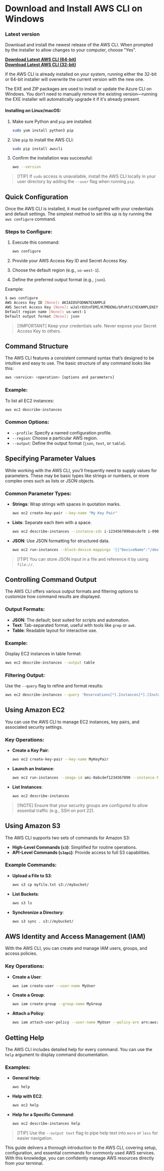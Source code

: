 # Download and Install AWS CLI on Windows

### Latest version

Download and install the newest release of the AWS CLI. When prompted by the installer to allow changes to your computer, choose "Yes".

**[Download Latest AWS CLI (64-bit)](*)**           
**[Download Latest AWS CLI (32-bit)](*)**          

If the AWS CLI is already installed on your system, running either the 32-bit or 64-bit installer will overwrite the current version with the new one.

The EXE and ZIP packages are used to install or update the Azure CLI on Windows. You don’t need to manually remove the existing version—running the EXE installer will automatically upgrade it if it's already present.


#### Installing on Linux/macOS:

1. Make sure Python and `pip` are installed:

   ```bash
   sudo yum install python3 pip
   ```
2. Use `pip` to install the AWS CLI:

   ```bash
   sudo pip install awscli
   ```
3. Confirm the installation was successful:

   ```bash
   aws --version
   ```

> \[!TIP]
> If `sudo` access is unavailable, install the AWS CLI locally in your user directory by adding the `--user` flag when running `pip`.

## Quick Configuration

Once the AWS CLI is installed, it must be configured with your credentials and default settings. The simplest method to set this up is by running the `aws configure` command.

### Steps to Configure:

1. Execute this command:

   ```bash
   aws configure
   ```
2. Provide your AWS Access Key ID and Secret Access Key.
3. Choose the default region (e.g., `us-west-1`).
4. Define the preferred output format (e.g., `json`).

Example:

```bash
$ aws configure
AWS Access Key ID [None]: AKIAIOSFODNN7EXAMPLE  
AWS Secret Access Key [None]: wJalrXUtnFEMI/K7MDENG/bPxRfiCYEXAMPLEKEY  
Default region name [None]: us-west-1  
Default output format [None]: json  
```

> \[!IMPORTANT]
> Keep your credentials safe. Never expose your Secret Access Key to others.


## Command Structure

The AWS CLI features a consistent command syntax that’s designed to be intuitive and easy to use. The basic structure of any command looks like this:

```bash
aws <service> <operation> [options and parameters]
```

### Example:

To list all EC2 instances:

```bash
aws ec2 describe-instances
```

### Common Options:

* `--profile`: Specify a named configuration profile.
* `--region`: Choose a particular AWS region.
* `--output`: Define the output format (`json`, `text`, or `table`).


## Specifying Parameter Values

While working with the AWS CLI, you’ll frequently need to supply values for parameters. These may be basic types like strings or numbers, or more complex ones such as lists or JSON objects.

### Common Parameter Types:

* **Strings**: Wrap strings with spaces in quotation marks.

  ```bash
  aws ec2 create-key-pair --key-name "My Key Pair"
  ```
* **Lists**: Separate each item with a space.

  ```bash
  aws ec2 describe-instances --instance-ids i-1234567890abcdef0 i-0987654321fedcba
  ```
* **JSON**: Use JSON formatting for structured data.

  ```bash
  aws ec2 run-instances --block-device-mappings '[{"DeviceName":"/dev/sdf","Ebs":{"VolumeSize":20}}]'
  ```

> \[!TIP]
> You can store JSON input in a file and reference it by using `file://`.


## Controlling Command Output

The AWS CLI offers various output formats and filtering options to customize how command results are displayed.

### Output Formats:

* **JSON**: The default; best suited for scripts and automation.
* **Text**: Tab-separated format, useful with tools like `grep` or `awk`.
* **Table**: Readable layout for interactive use.

### Example:

Display EC2 instances in table format:

```bash
aws ec2 describe-instances --output table
```

### Filtering Output:

Use the `--query` flag to refine and format results:

```bash
aws ec2 describe-instances --query 'Reservations[*].Instances[*].[InstanceId,State.Name]' --output table
```


## Using Amazon EC2

You can use the AWS CLI to manage EC2 instances, key pairs, and associated security settings.

### Key Operations:

* **Create a Key Pair**:

  ```bash
  aws ec2 create-key-pair --key-name MyKeyPair
  ```
* **Launch an Instance**:

  ```bash
  aws ec2 run-instances --image-id ami-0abcdef1234567890 --instance-type t2.micro --key-name MyKeyPair
  ```
* **List Instances**:

  ```bash
  aws ec2 describe-instances
  ```

> \[!NOTE]
> Ensure that your security groups are configured to allow essential traffic (e.g., SSH on port 22).


## Using Amazon S3

The AWS CLI supports two sets of commands for Amazon S3:

* **High-Level Commands (`s3`)**: Simplified for routine operations.
* **API-Level Commands (`s3api`)**: Provide access to full S3 capabilities.

### Example Commands:

* **Upload a File to S3**:

  ```bash
  aws s3 cp myfile.txt s3://mybucket/
  ```
* **List Buckets**:

  ```bash
  aws s3 ls
  ```
* **Synchronize a Directory**:

  ```bash
  aws s3 sync . s3://mybucket/
  ```


## AWS Identity and Access Management (IAM)

With the AWS CLI, you can create and manage IAM users, groups, and access policies.

### Key Operations:

* **Create a User**:

  ```bash
  aws iam create-user --user-name MyUser
  ```
* **Create a Group**:

  ```bash
  aws iam create-group --group-name MyGroup
  ```
* **Attach a Policy**:

  ```bash
  aws iam attach-user-policy --user-name MyUser --policy-arn arn:aws:iam::aws:policy/AdministratorAccess
  ```


## Getting Help

The AWS CLI includes detailed help for every command. You can use the `help` argument to display command documentation.

### Examples:

* **General Help**:

  ```bash
  aws help
  ```
* **Help with EC2**:

  ```bash
  aws ec2 help
  ```
* **Help for a Specific Command**:

  ```bash
  aws ec2 describe-instances help
  ```

> \[!TIP]
> Use the `--output text` flag to pipe help text into `more` or `less` for easier navigation.


This guide delivers a thorough introduction to the AWS CLI, covering setup, configuration, and essential commands for commonly used AWS services. With this knowledge, you can confidently manage AWS resources directly from your terminal.
